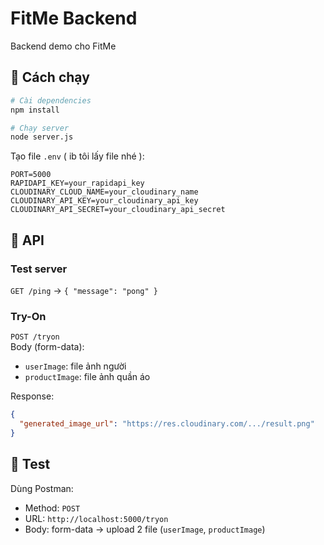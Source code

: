 # FitMe Backend

Backend demo cho FitMe

## 🚀 Cách chạy

```bash
# Cài dependencies
npm install

# Chạy server
node server.js
```

Tạo file `.env` ( ib tôi lấy file nhé ):

```env
PORT=5000
RAPIDAPI_KEY=your_rapidapi_key
CLOUDINARY_CLOUD_NAME=your_cloudinary_name
CLOUDINARY_API_KEY=your_cloudinary_api_key
CLOUDINARY_API_SECRET=your_cloudinary_api_secret
```

## 📡 API

### Test server
`GET /ping` → `{ "message": "pong" }`

### Try-On
`POST /tryon`  
Body (form-data):
- `userImage`: file ảnh người
- `productImage`: file ảnh quần áo

Response:
```json
{
  "generated_image_url": "https://res.cloudinary.com/.../result.png"
}
```

## 🧪 Test
Dùng Postman:
- Method: `POST`
- URL: `http://localhost:5000/tryon`
- Body: form-data → upload 2 file (`userImage`, `productImage`)
